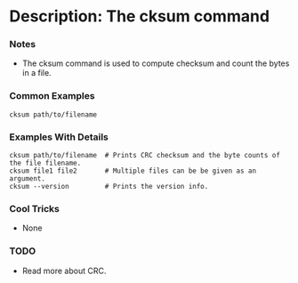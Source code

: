 # Description: The cksum command

### Notes
* The cksum command is used to compute checksum and count the bytes in a file.

### Common Examples
```shell
cksum path/to/filename
```

### Examples With Details
```shell
cksum path/to/filename  # Prints CRC checksum and the byte counts of the file filename.
cksum file1 file2       # Multiple files can be be given as an argument.
cksum --version         # Prints the version info.
```

### Cool Tricks
* None

### TODO
* Read more about CRC.
